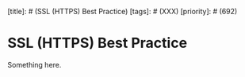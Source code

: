 [title]: # (SSL (HTTPS) Best Practice)
[tags]: # (XXX)
[priority]: # (692)
# SSL (HTTPS) Best Practice
Something here.
